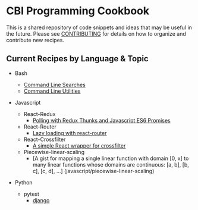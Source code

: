 # CBI Programming Cookbook

This is a shared repository of code snippets and ideas that may be useful in the future.
Please see [CONTRIBUTING](CONTRIBUTING.md) for details on how to organize and contribute new recipes.

## Current Recipes by Language & Topic

* Bash
  - [Command Line Searches](bash/cmd-line-searches/)
  - [Command Line Utilities](bash/cmd-line-utilities)

* Javascript
  - React-Redux
    * [Polling with Redux Thunks and Javascript ES6 Promises](javascript/react-redux/polling-with-redux-thunk-and-promises/)
  - React-Router
    * [Lazy loading with react-router](javascript/react-router/lazy-loading/)
  - React-Crossfilter
    * [A simple React wrapper for crossfilter](javascript/react-crossfilter/)
  - Piecewise-linear-scaling
    * [A gist for mapping a single linear function with domain [0, x] to many linear functions whose domains are continuous: [a, b], [b, c], [c, d], ...] (javascript/piecewise-linear-scaling)

* Python
  - pytest
    * [django](python/pytest/django/)
